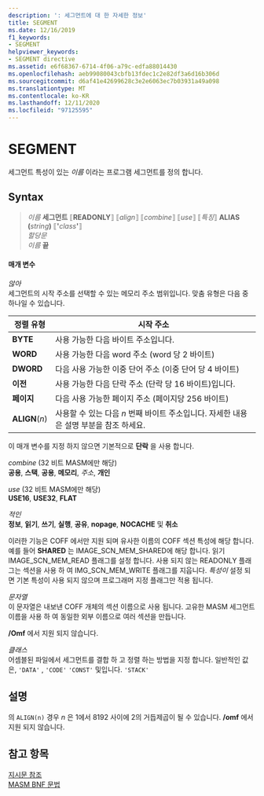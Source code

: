 ```yaml
---
description: ': 세그먼트에 대 한 자세한 정보'
title: SEGMENT
ms.date: 12/16/2019
f1_keywords:
- SEGMENT
helpviewer_keywords:
- SEGMENT directive
ms.assetid: e6f68367-6714-4f06-a79c-edfa88014430
ms.openlocfilehash: aeb99080043cbfb13fdec1c2e82df3a6d16b306d
ms.sourcegitcommit: d6af41e42699628c3e2e6063ec7b03931a49a098
ms.translationtype: MT
ms.contentlocale: ko-KR
ms.lasthandoff: 12/11/2020
ms.locfileid: "97125595"
---
```

# <a name="segment"></a>SEGMENT

세그먼트 특성이 있는 *이름* 이라는 프로그램 세그먼트를 정의 합니다.

## <a name="syntax"></a>Syntax

> *이름* **세그먼트** ⟦**READONLY**⟧ ⟦*align*⟧ ⟦*combine*⟧ ⟦*use*⟧ ⟦*특징*⟧ **ALIAS (**_string_**)** ⟦__'__*class*__'__⟧ \
> *할당문*\
> *이름* **끝**

#### <a name="parameters"></a>매개 변수

*않아*\
세그먼트의 시작 주소를 선택할 수 있는 메모리 주소 범위입니다. 맞춤 유형은 다음 중 하나일 수 있습니다.

|정렬 유형|시작 주소|
|----------------|----------------------|
|**BYTE**|사용 가능한 다음 바이트 주소입니다.|
|**WORD**|사용 가능한 다음 word 주소 (word 당 2 바이트)|
|**DWORD**|다음 사용 가능한 이중 단어 주소 (이중 단어 당 4 바이트)|
|**이전**|사용 가능한 다음 단락 주소 (단락 당 16 바이트)입니다.|
|**페이지**|다음 사용 가능한 페이지 주소 (페이지당 256 바이트)|
|**ALIGN**(*n*)|사용할 수 있는 다음 *n* 번째 바이트 주소입니다. 자세한 내용은 설명 부분을 참조 하세요.|

이 매개 변수를 지정 하지 않으면 기본적으로 **단락** 을 사용 합니다.

*combine* (32 비트 MASM에만 해당) \
**공용**, **스택**, **공용**, **메모리**, <em>주소</em>, **개인**

*use* (32 비트 MASM에만 해당) \
**USE16**, **USE32**, **FLAT**

*적인*\
**정보**, **읽기**, **쓰기**, **실행**, **공유**, **nopage**, **NOCACHE** 및 **취소**

이러한 기능은 COFF 에서만 지원 되며 유사한 이름의 COFF 섹션 특성에 해당 합니다. 예를 들어 **SHARED** 는 IMAGE_SCN_MEM_SHARED에 해당 합니다. 읽기 IMAGE_SCN_MEM_READ 플래그를 설정 합니다. 사용 되지 않는 READONLY 플래그는 섹션을 사용 하 여 IMG_SCN_MEM_WRITE 플래그를 지웁니다. *특성이* 설정 되 면 기본 특성이 사용 되지 않으며 프로그래머 지정 플래그만 적용 됩니다.

_문자열_\
이 문자열은 내보낸 COFF 개체의 섹션 이름으로 사용 됩니다.  고유한 MASM 세그먼트 이름을 사용 하 여 동일한 외부 이름으로 여러 섹션을 만듭니다.

**/Omf** 에서 지원 되지 않습니다.

*클래스*\
어셈블된 파일에서 세그먼트를 결합 하 고 정렬 하는 방법을 지정 합니다. 일반적인 값은, `'DATA'` , `'CODE'` `'CONST'` 및입니다. `'STACK'`

## <a name="remarks"></a>설명

의 `ALIGN(n)` 경우 *n* 은 1에서 8192 사이에 2의 거듭제곱이 될 수 있습니다. **/omf** 에서 지원 되지 않습니다.

## <a name="see-also"></a>참고 항목

[지시문 참조](directives-reference.md)\
[MASM BNF 문법](masm-bnf-grammar.md)
